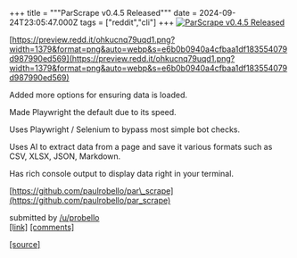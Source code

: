 +++
title = """ParScrape v0.4.5 Released"""
date = 2024-09-24T23:05:47.000Z
tags = ["reddit","cli"]
+++
[![ParScrape v0.4.5 Released](https://external-preview.redd.it/NpwG4aQRmOStOqOgzTOP0ZF5NjCRO2H_HRmnX1BRZSI.jpg?width=640&crop=smart&auto=webp&s=34b1cc15d917113c7a30d8fa6b516355702a818b "ParScrape v0.4.5 Released")](https://www.reddit.com/r/commandline/comments/1foq1r7/parscrape_v045_released/)

[https://preview.redd.it/ohkucnq79uqd1.png?width=1379&format=png&auto=webp&s=e6b0b0940a4cfbaa1df183554079d987990ed569](https://preview.redd.it/ohkucnq79uqd1.png?width=1379&format=png&auto=webp&s=e6b0b0940a4cfbaa1df183554079d987990ed569)

Added more options for ensuring data is loaded.

Made Playwright the default due to its speed.

Uses Playwright / Selenium to bypass most simple bot checks.

Uses AI to extract data from a page and save it various formats such as CSV, XLSX, JSON, Markdown.

Has rich console output to display data right in your terminal.

[https://github.com/paulrobello/par\_scrape](https://github.com/paulrobello/par_scrape)

submitted by [/u/probello](https://www.reddit.com/user/probello)  
[\[link\]](https://www.reddit.com/r/commandline/comments/1foq1r7/parscrape_v045_released/) [\[comments\]](https://www.reddit.com/r/commandline/comments/1foq1r7/parscrape_v045_released/)

[[source]](https://www.reddit.com/r/commandline/comments/1foq1r7/parscrape_v045_released/)
